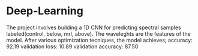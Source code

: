 # Deep-Learning
The project involves building a 1D CNN for predicting spectral samples labeled(control, below, mrl, above). The waveleghts are the features of the model. After various optimization tecniques, the model achieves; accuracy: 92.19 validation loss: 10.89 validation accuracy: 87.50
